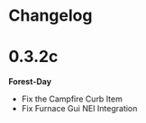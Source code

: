 # Changelog

# 0.3.2c

**Forest-Day**
- Fix the Campfire Curb Item 
- Fix Furnace Gui NEI Integration
